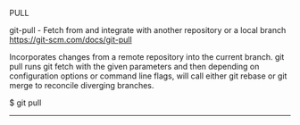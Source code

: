 PULL

git-pull - Fetch from and integrate with another repository or a local branch
https://git-scm.com/docs/git-pull

Incorporates changes from a remote repository into the current branch.
git pull runs git fetch with the given parameters and then depending on configuration options or
command line flags, will call either git rebase or git merge to reconcile diverging branches.

$ git pull

---